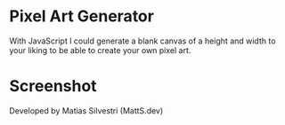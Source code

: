 # Pixel Art Generator

With JavaScript I could generate a blank canvas of a height and width to your liking to be able to create your own pixel art.

# Screenshot
Developed by Matias Silvestri (MattS.dev)
